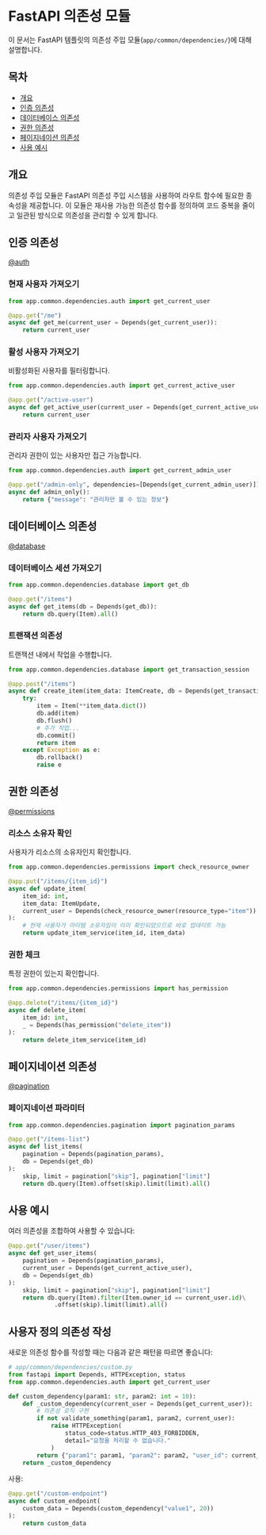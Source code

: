# FastAPI 의존성 모듈

이 문서는 FastAPI 템플릿의 의존성 주입 모듈(`app/common/dependencies/`)에 대해 설명합니다.

## 목차

- [개요](#개요)
- [인증 의존성](#인증-의존성)
- [데이터베이스 의존성](#데이터베이스-의존성)
- [권한 의존성](#권한-의존성)
- [페이지네이션 의존성](#페이지네이션-의존성)
- [사용 예시](#사용-예시)

## 개요

의존성 주입 모듈은 FastAPI 의존성 주입 시스템을 사용하여 라우트 함수에 필요한 종속성을 제공합니다. 이 모듈은 재사용 가능한 의존성 함수를 정의하여 코드 중복을 줄이고 일관된 방식으로 의존성을 관리할 수 있게 합니다.

## 인증 의존성

[@auth](/fastapi_template/app/common/dependencies/auth.py)

### 현재 사용자 가져오기

```python
from app.common.dependencies.auth import get_current_user

@app.get("/me")
async def get_me(current_user = Depends(get_current_user)):
    return current_user
```

### 활성 사용자 가져오기

비활성화된 사용자를 필터링합니다.

```python
from app.common.dependencies.auth import get_current_active_user

@app.get("/active-user")
async def get_active_user(current_user = Depends(get_current_active_user)):
    return current_user
```

### 관리자 사용자 가져오기

관리자 권한이 있는 사용자만 접근 가능합니다.

```python
from app.common.dependencies.auth import get_current_admin_user

@app.get("/admin-only", dependencies=[Depends(get_current_admin_user)])
async def admin_only():
    return {"message": "관리자만 볼 수 있는 정보"}
```

## 데이터베이스 의존성

[@database](/fastapi_template/app/common/dependencies/database.py)

### 데이터베이스 세션 가져오기

```python
from app.common.dependencies.database import get_db

@app.get("/items")
async def get_items(db = Depends(get_db)):
    return db.query(Item).all()
```

### 트랜잭션 의존성

트랜잭션 내에서 작업을 수행합니다.

```python
from app.common.dependencies.database import get_transaction_session

@app.post("/items")
async def create_item(item_data: ItemCreate, db = Depends(get_transaction_session)):
    try:
        item = Item(**item_data.dict())
        db.add(item)
        db.flush()
        # 추가 작업...
        db.commit()
        return item
    except Exception as e:
        db.rollback()
        raise e
```

## 권한 의존성

[@permissions](/fastapi_template/app/common/dependencies/permissions.py)

### 리소스 소유자 확인

사용자가 리소스의 소유자인지 확인합니다.

```python
from app.common.dependencies.permissions import check_resource_owner

@app.put("/items/{item_id}")
async def update_item(
    item_id: int, 
    item_data: ItemUpdate,
    current_user = Depends(check_resource_owner(resource_type="item"))
):
    # 현재 사용자가 아이템 소유자임이 이미 확인되었으므로 바로 업데이트 가능
    return update_item_service(item_id, item_data)
```

### 권한 체크

특정 권한이 있는지 확인합니다.

```python
from app.common.dependencies.permissions import has_permission

@app.delete("/items/{item_id}")
async def delete_item(
    item_id: int,
    _ = Depends(has_permission("delete_item"))
):
    return delete_item_service(item_id)
```

## 페이지네이션 의존성

[@pagination](/fastapi_template/app/common/dependencies/pagination.py)

### 페이지네이션 파라미터

```python
from app.common.dependencies.pagination import pagination_params

@app.get("/items-list")
async def list_items(
    pagination = Depends(pagination_params),
    db = Depends(get_db)
):
    skip, limit = pagination["skip"], pagination["limit"]
    return db.query(Item).offset(skip).limit(limit).all()
```

## 사용 예시

여러 의존성을 조합하여 사용할 수 있습니다:

```python
@app.get("/user/items")
async def get_user_items(
    pagination = Depends(pagination_params),
    current_user = Depends(get_current_active_user),
    db = Depends(get_db)
):
    skip, limit = pagination["skip"], pagination["limit"]
    return db.query(Item).filter(Item.owner_id == current_user.id)\
             .offset(skip).limit(limit).all()
```

## 사용자 정의 의존성 작성

새로운 의존성 함수를 작성할 때는 다음과 같은 패턴을 따르면 좋습니다:

```python
# app/common/dependencies/custom.py
from fastapi import Depends, HTTPException, status
from app.common.dependencies.auth import get_current_user

def custom_dependency(param1: str, param2: int = 10):
    def _custom_dependency(current_user = Depends(get_current_user)):
        # 의존성 로직 구현
        if not validate_something(param1, param2, current_user):
            raise HTTPException(
                status_code=status.HTTP_403_FORBIDDEN,
                detail="요청을 처리할 수 없습니다."
            )
        return {"param1": param1, "param2": param2, "user_id": current_user.id}
    return _custom_dependency
```

사용:

```python
@app.get("/custom-endpoint")
async def custom_endpoint(
    custom_data = Depends(custom_dependency("value1", 20))
):
    return custom_data
```
